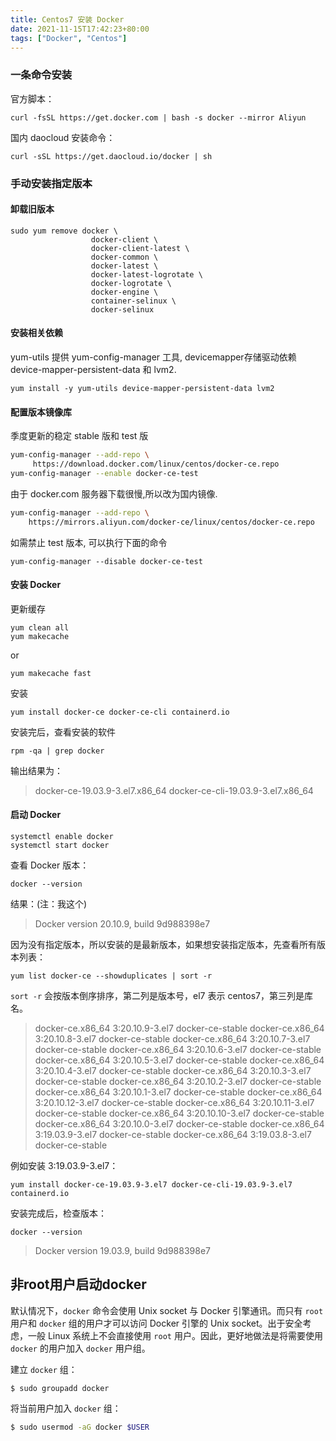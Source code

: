 ```yaml
---
title: Centos7 安装 Docker
date: 2021-11-15T17:42:23+80:00
tags: ["Docker", "Centos"]
---
```


### 一条命令安装

官方脚本：

```shell
curl -fsSL https://get.docker.com | bash -s docker --mirror Aliyun
```

国内 daocloud 安装命令：

```shell
curl -sSL https://get.daocloud.io/docker | sh
```

### 手动安装指定版本

#### 卸载旧版本

```shell
sudo yum remove docker \
                  docker-client \
                  docker-client-latest \
                  docker-common \
                  docker-latest \
                  docker-latest-logrotate \
                  docker-logrotate \
                  docker-engine \
                  container-selinux \
                  docker-selinux
```

#### 安装相关依赖

yum-utils 提供 yum-config-manager 工具, devicemapper存储驱动依赖 device-mapper-persistent-data 和 lvm2.

```shell
yum install -y yum-utils device-mapper-persistent-data lvm2
```

#### 配置版本镜像库

季度更新的稳定 stable 版和 test 版

```sh
yum-config-manager --add-repo \
     https://download.docker.com/linux/centos/docker-ce.repo
yum-config-manager --enable docker-ce-test
```

由于 docker.com 服务器下载很慢,所以改为国内镜像.

```sh
yum-config-manager --add-repo \
    https://mirrors.aliyun.com/docker-ce/linux/centos/docker-ce.repo
```

如需禁止 test 版本, 可以执行下面的命令

```Sh
yum-config-manager --disable docker-ce-test
```

#### 安装 Docker

更新缓存

```shell
yum clean all
yum makecache
```

or 

```shell
yum makecache fast
```

安装

```shell
yum install docker-ce docker-ce-cli containerd.io
```

安装完后，查看安装的软件

```shell
rpm -qa | grep docker
```

输出结果为：

> docker-ce-19.03.9-3.el7.x86_64
> docker-ce-cli-19.03.9-3.el7.x86_64

#### 启动 Docker

```shell
systemctl enable docker
systemctl start docker
```

查看 Docker 版本：

```shell
docker --version
```

结果：(注：我这个)

> Docker version 20.10.9, build 9d988398e7

因为没有指定版本，所以安装的是最新版本，如果想安装指定版本，先查看所有版本列表：

```shell
yum list docker-ce --showduplicates | sort -r
```

`sort -r` 会按版本倒序排序，第二列是版本号，el7 表示 centos7，第三列是库名。

> docker-ce.x86_64            3:20.10.9-3.el7                    docker-ce-stable
> docker-ce.x86_64            3:20.10.8-3.el7                    docker-ce-stable
> docker-ce.x86_64            3:20.10.7-3.el7                    docker-ce-stable
> docker-ce.x86_64            3:20.10.6-3.el7                    docker-ce-stable
> docker-ce.x86_64            3:20.10.5-3.el7                    docker-ce-stable
> docker-ce.x86_64            3:20.10.4-3.el7                    docker-ce-stable
> docker-ce.x86_64            3:20.10.3-3.el7                    docker-ce-stable
> docker-ce.x86_64            3:20.10.2-3.el7                    docker-ce-stable
> docker-ce.x86_64            3:20.10.1-3.el7                    docker-ce-stable
> docker-ce.x86_64            3:20.10.12-3.el7                  docker-ce-stable
> docker-ce.x86_64            3:20.10.11-3.el7                  docker-ce-stable
> docker-ce.x86_64            3:20.10.10-3.el7                  docker-ce-stable
> docker-ce.x86_64            3:20.10.0-3.el7                    docker-ce-stable
> docker-ce.x86_64            3:19.03.9-3.el7                    docker-ce-stable
> docker-ce.x86_64            3:19.03.8-3.el7                    docker-ce-stable

例如安装 3:19.03.9-3.el7：

```shell
yum install docker-ce-19.03.9-3.el7 docker-ce-cli-19.03.9-3.el7 containerd.io
```

安装完成后，检查版本：

```shell
docker --version
```

> Docker version 19.03.9, build 9d988398e7

## 非root用户启动docker

默认情况下，`docker` 命令会使用 Unix socket 与 Docker 引擎通讯。而只有 `root` 用户和 `docker` 组的用户才可以访问 Docker 引擎的 Unix socket。出于安全考虑，一般 Linux 系统上不会直接使用 `root` 用户。因此，更好地做法是将需要使用 `docker` 的用户加入 `docker` 用户组。

建立 `docker` 组：

```Sh
$ sudo groupadd docker
```

将当前用户加入 `docker` 组：

```sh
$ sudo usermod -aG docker $USER
```
